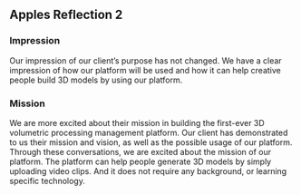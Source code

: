 ## Apples Reflection 2

### Impression

Our impression of our client’s purpose has not changed. We have a clear impression of how our platform will be used and how it can help creative people build 3D models by using our platform.

### Mission
We are more excited about their mission in building the first-ever 3D volumetric processing management platform. Our client has demonstrated to us their mission and vision, as well as the possible usage of our platform. Through these conversations, we are excited about the mission of our platform. The platform can help people generate 3D models by simply uploading video clips. And it does not require any background, or learning specific technology.
